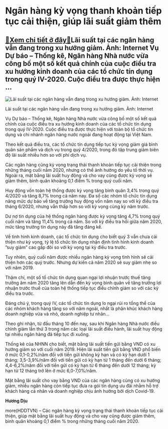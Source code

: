 Ngân hàng kỳ vọng thanh khoản tiếp tục cải thiện, giúp lãi suất giảm thêm
=========================================================================

[:gift:Xem chi tiết ở đây:gift:](https://hddtvn.com/ngan-hang-ky-vong-thanh-khoan-tiep-tuc-cai-thien-giup-lai-suat-giam-them/)Lãi suất tại các ngân hàng vẫn đang trong xu hướng giảm. Ảnh: Internet Vụ Dự báo – Thống kê, Ngân hàng Nhà nước vừa công bố một số kết quả chính của cuộc điều tra xu hướng kinh doanh của các tổ chức tín dụng trong quý IV-2020. Cuộc điều tra được thực hiện …
-----------------------------------------------------------------------------------------------------------------------------------------------------------------------------------------------------------------------------------------------------------------





![Lãi suất tại các ngân hàng vẫn đang trong xu hướng giảm. Ảnh: Internet](https://haiquanonline.com.vn/stores/news_dataimages/diulth/102020/22/13/in_article/3321_F93812E1083C4434EDCFA270DD4FEA4A.jpg?rt=20201022133322 "Lãi suất tại các ngân hàng vẫn đang trong xu hướng giảm. Ảnh: Internet")


Lãi suất tại các ngân hàng vẫn đang trong xu hướng giảm. Ảnh: Internet



Vụ Dự báo – Thống kê, Ngân hàng Nhà nước vừa công bố một số kết quả chính của cuộc điều tra xu hướng kinh doanh của các tổ chức tín dụng trong quý IV-2020. Cuộc điều tra được thực hiện với toàn bộ tổ chức tín dụng và chi nhánh ngân hàng nước ngoài đang hoạt động tại Việt Nam.


Theo kết quả điều tra, các tổ chức tín dụng tiếp tục kỳ vọng giảm giá bình quân sản phẩm và dịch vụ trong quý 4/2020, trong đó tập trung giảm biên độ lãi suất nhiều hơn so với phí dịch vụ.


Các ngân hàng cũng kỳ vọng trạng thái thanh khoản tiếp tục cải thiện trong những tháng cuối năm 2020, nhưng có thể ảnh hưởng do yếu tố thời vụ. Ngoài ra, mặt bằng lãi suất huy động và cho vay cũng được kỳ vọng sẽ giảm thêm, bình quân khoảng 0,1 điểm % trong quý cuối năm.


Huy động vốn toàn hệ thống được kỳ vọng tăng bình quân 3,4% trong quý 4/2020 và tăng 8,7% trong cả năm nay. Đa số các nhóm tổ chức tín dụng nâng mức dự báo về tăng trưởng huy động vốn năm nay so với kỳ điều tra tháng 6/2020, nhưng vẫn thấp hơn so với kỳ vọng cùng kỳ năm trước.


Dư nợ tín dụng của hệ thống ngân hàng được kỳ vọng tăng 4,7% trong quý cuối năm và tăng 11,4% trong cả năm. So với kỳ điều tra hồi giữa năm 2020, mức tăng trưởng tín dụng này đã tăng đáng kể.


Về tình hình kinh doanh, các tổ chức tín dụng cho biết quý 3 vẫn chưa cải thiện như kỳ vọng, tỷ lệ tổ chức tín dụng nhận định tình hình kinh doanh ”suy giảm” cao gấp đôi so với kỳ vọng tại kỳ điều tra trước.


Tuy nhiên, quý cuối năm được nhiều ngân hàng kỳ vọng tình hình sẽ cải thiện hơn các quý trước. Nhưng dự kiến cả năm 2020 sẽ suy giảm nhẹ so với năm 2019.


Thậm chí, một số tổ chức tín dụng quan ngại lợi nhuận trước thuế tăng trưởng âm năm 2020 tăng lên dẫn đến kỳ vọng bình quân về tăng trưởng lợi nhuận trước thuế của toàn hệ thống tiếp tục điều chỉnh giảm so với các kỳ điều tra trước.


Đáng chú ý, trong quý IV, các tổ chức tín dụng lo ngại rủi ro tổng thể của các nhóm khách hàng tăng so với năm ngoái, nhất là phân khúc khách hàng doanh nghiệp vừa và nhỏ, doanh nghiệp tư nhân…


Theo ghi nhận, từ đầu tháng 10 đến nay, sau khi Ngân hàng Nhà nước điều chỉnh giảm lần thứ 3 trong năm các loại lãi suất điều hành, lãi suất huy động tại nhiều ngân hàng đã tiếp tục đi xuống.


Thống kê của NHNN cho biết, mặt bằng lãi suất tiền gửi bằng VND có xu hướng giảm so với cuối năm 2019. Hiện lãi suất tiền gửi bằng VND phổ biến ở mức 0,1-0,2%/năm đối với tiền gửi không kỳ hạn và có kỳ hạn dưới 1 tháng; 3,5-3,9%/năm đối với tiền gửi có kỳ hạn từ 1 tháng đến dưới 6 tháng; 4,4-6,2%/năm đối với tiền gửi có kỳ hạn từ 6 tháng đến dưới 12 tháng; kỳ hạn từ 12 tháng trở lên ở mức 6,0-7,0%/năm.


Mặt bằng lãi suất cho vay bằng VND của các ngân hàng cũng có xu hướng giảm, nhiều ngân hàng còn tiếp tục đưa ra gói tín dụng ưu đãi nhằm hỗ trợ khách hàng cá nhân và doanh nghiệp chịu ảnh hưởng bởi dịch Covid-19.




**Hương Dịu**



more(HDDTVN) – Các ngân hàng kỳ vọng trạng thái thanh khoản tiếp tục cải thiện, giúp mặt bằng lãi suất huy động và cho vay cũng được giảm thêm, bình quân khoảng 0,1 điểm % trong những tháng cuối năm 2020.

